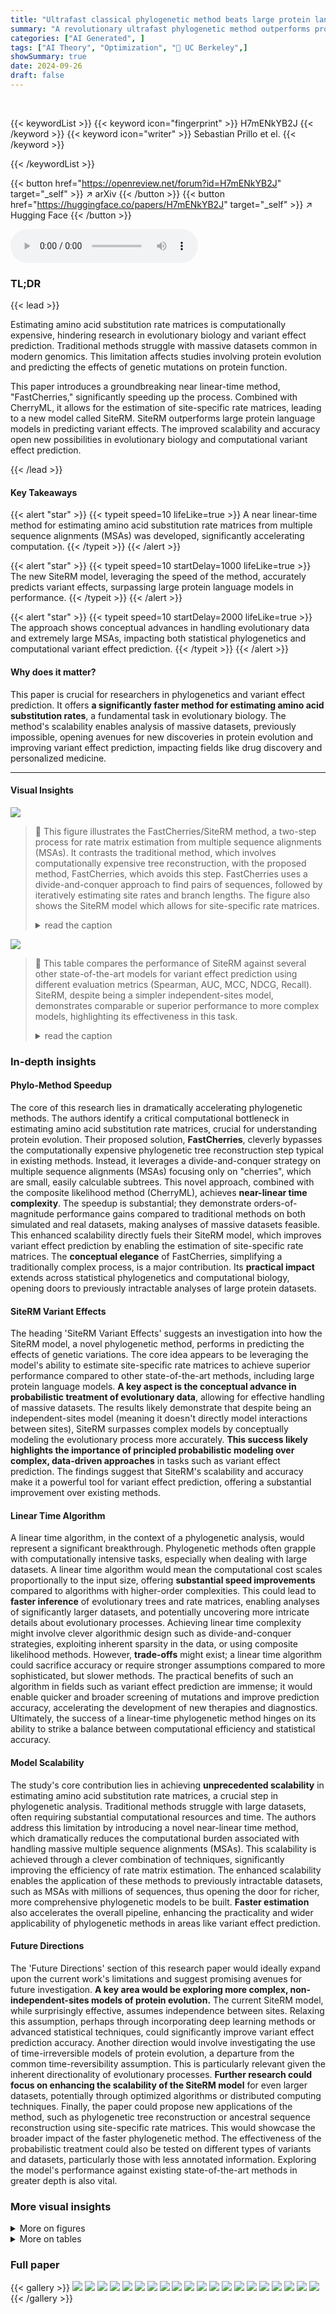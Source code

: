 ```yaml
---
title: "Ultrafast classical phylogenetic method beats large protein language models on variant effect prediction"
summary: "A revolutionary ultrafast phylogenetic method outperforms protein language models in variant effect prediction by efficiently estimating amino acid substitution rates from massive datasets."
categories: ["AI Generated", ]
tags: ["AI Theory", "Optimization", "🏢 UC Berkeley",]
showSummary: true
date: 2024-09-26
draft: false
---
```


<br>

{{< keywordList >}}
{{< keyword icon="fingerprint" >}} H7mENkYB2J {{< /keyword >}}
{{< keyword icon="writer" >}} Sebastian Prillo et el. {{< /keyword >}}
 
{{< /keywordList >}}

{{< button href="https://openreview.net/forum?id=H7mENkYB2J" target="_self" >}}
↗ arXiv
{{< /button >}}
{{< button href="https://huggingface.co/papers/H7mENkYB2J" target="_self" >}}
↗ Hugging Face
{{< /button >}}



<audio controls>
    <source src="https://ai-paper-reviewer.com/H7mENkYB2J/podcast.wav" type="audio/wav">
    Your browser does not support the audio element.
</audio>


### TL;DR


{{< lead >}}

Estimating amino acid substitution rate matrices is computationally expensive, hindering research in evolutionary biology and variant effect prediction.  Traditional methods struggle with massive datasets common in modern genomics.  This limitation affects studies involving protein evolution and predicting the effects of genetic mutations on protein function.

This paper introduces a groundbreaking near linear-time method, "FastCherries," significantly speeding up the process.  Combined with CherryML, it allows for the estimation of site-specific rate matrices, leading to a new model called SiteRM.  SiteRM outperforms large protein language models in predicting variant effects.  The improved scalability and accuracy open new possibilities in evolutionary biology and computational variant effect prediction.

{{< /lead >}}


#### Key Takeaways

{{< alert "star" >}}
{{< typeit speed=10 lifeLike=true >}} A near linear-time method for estimating amino acid substitution rate matrices from multiple sequence alignments (MSAs) was developed, significantly accelerating computation. {{< /typeit >}}
{{< /alert >}}

{{< alert "star" >}}
{{< typeit speed=10 startDelay=1000 lifeLike=true >}} The new SiteRM model, leveraging the speed of the method, accurately predicts variant effects, surpassing large protein language models in performance. {{< /typeit >}}
{{< /alert >}}

{{< alert "star" >}}
{{< typeit speed=10 startDelay=2000 lifeLike=true >}} The approach shows conceptual advances in handling evolutionary data and extremely large MSAs, impacting both statistical phylogenetics and computational variant effect prediction. {{< /typeit >}}
{{< /alert >}}

#### Why does it matter?
This paper is crucial for researchers in phylogenetics and variant effect prediction.  It offers **a significantly faster method for estimating amino acid substitution rates**, a fundamental task in evolutionary biology. The method's scalability enables analysis of massive datasets, previously impossible, opening avenues for new discoveries in protein evolution and improving variant effect prediction, impacting fields like drug discovery and personalized medicine.

------
#### Visual Insights



![](https://ai-paper-reviewer.com/H7mENkYB2J/figures_4_1.jpg)

> 🔼 This figure illustrates the FastCherries/SiteRM method, a two-step process for rate matrix estimation from multiple sequence alignments (MSAs).  It contrasts the traditional method, which involves computationally expensive tree reconstruction, with the proposed method, FastCherries, which avoids this step.  FastCherries uses a divide-and-conquer approach to find pairs of sequences, followed by iteratively estimating site rates and branch lengths. The figure also shows the SiteRM model which allows for site-specific rate matrices.
> <details>
> <summary>read the caption</summary>
> Figure 1: A schematic illustration of our FastCherries/SiteRM method. Rate matrix estimation from a set of MSAs classically proceeds in two steps: tree estimation, followed by rate matrix estimation. The recently proposed CherryML method [11] significantly speeds up the rate matrix estimation step. Since CherryML only requires the cherries in the trees, we propose FastCherries, a new near-linear method that estimates only the cherries in the tree (as well as the site rates) rather than the whole tree. FastCherries proceeds in two steps: a divide-and-conquer pairing step based on Hamming distance, followed by site rate and branch length estimation. Site rate and branch length estimation alternate until convergence. CherryML's speed allows estimating not only a single global rate matrix, but also one rate matrix per site, which we call the SiteRM model. In this schematic, computational complexities for each step of FastCherries is annotated at each step; n = number of sequences in the MSA, l = number of sites in the MSA, s = number of states (e.g., 20 for amino acids), r = number of site rate categories of the LG model (e.g., 4 or 20 is typical), b = number of quantization points used to quantize time by CherryML. Precomputation of the matrix exponentials which is shared across all MSAs is excluded from the schematic and costs O(rbs³). MSA illustrations adapted from [23].
> </details>





![](https://ai-paper-reviewer.com/H7mENkYB2J/tables_8_1.jpg)

> 🔼 This table compares the performance of SiteRM against several other state-of-the-art models for variant effect prediction using different evaluation metrics (Spearman, AUC, MCC, NDCG, Recall).  SiteRM, despite being a simpler independent-sites model, demonstrates comparable or superior performance to more complex models, highlighting its effectiveness in this task.
> <details>
> <summary>read the caption</summary>
> Table 1: Despite being an independent-sites model, SiteRM matches or outperforms many notable models, including the large protein language model ESM-1v [13], the alignment-based epistatic models EVmutation [12] and DeepSequence [28], and the inverse-folding model ESM-IF1 [29]. Best performance among these models are shown in boldface.
> </details>





### In-depth insights


#### Phylo-Method Speedup
The core of this research lies in dramatically accelerating phylogenetic methods.  The authors identify a critical computational bottleneck in estimating amino acid substitution rate matrices, crucial for understanding protein evolution.  Their proposed solution, **FastCherries**, cleverly bypasses the computationally expensive phylogenetic tree reconstruction step typical in existing methods.  Instead, it leverages a divide-and-conquer strategy on multiple sequence alignments (MSAs) focusing only on "cherries", which are small, easily calculable subtrees. This novel approach, combined with the composite likelihood method (CherryML), achieves **near-linear time complexity**. The speedup is substantial; they demonstrate orders-of-magnitude performance gains compared to traditional methods on both simulated and real datasets, making analyses of massive datasets feasible. This enhanced scalability directly fuels their SiteRM model, which improves variant effect prediction by enabling the estimation of site-specific rate matrices.  The **conceptual elegance** of FastCherries, simplifying a traditionally complex process, is a major contribution. Its **practical impact** extends across statistical phylogenetics and computational biology, opening doors to previously intractable analyses of large protein datasets.

#### SiteRM Variant Effects
The heading 'SiteRM Variant Effects' suggests an investigation into how the SiteRM model, a novel phylogenetic method, performs in predicting the effects of genetic variations.  The core idea appears to be leveraging the model's ability to estimate site-specific rate matrices to achieve superior performance compared to other state-of-the-art methods, including large protein language models.  **A key aspect is the conceptual advance in probabilistic treatment of evolutionary data**, allowing for effective handling of massive datasets.  The results likely demonstrate that despite being an independent-sites model (meaning it doesn't directly model interactions between sites), SiteRM surpasses complex models by conceptually modeling the evolutionary process more accurately. **This success likely highlights the importance of principled probabilistic modeling over complex, data-driven approaches** in tasks such as variant effect prediction. The findings suggest that SiteRM's scalability and accuracy make it a powerful tool for variant effect prediction, offering a substantial improvement over existing methods.

#### Linear Time Algorithm
A linear time algorithm, in the context of a phylogenetic analysis, would represent a significant breakthrough.  Phylogenetic methods often grapple with computationally intensive tasks, especially when dealing with large datasets. A linear time algorithm would mean the computational cost scales proportionally to the input size, offering **substantial speed improvements** compared to algorithms with higher-order complexities. This could lead to **faster inference** of evolutionary trees and rate matrices, enabling analyses of significantly larger datasets, and potentially uncovering more intricate details about evolutionary processes. Achieving linear time complexity might involve clever algorithmic design such as divide-and-conquer strategies, exploiting inherent sparsity in the data, or using composite likelihood methods.  However, **trade-offs** might exist; a linear time algorithm could sacrifice accuracy or require stronger assumptions compared to more sophisticated, but slower methods.  The practical benefits of such an algorithm in fields such as variant effect prediction are immense; it would enable quicker and broader screening of mutations and improve prediction accuracy, accelerating the development of new therapies and diagnostics.  Ultimately, the success of a linear-time phylogenetic method hinges on its ability to strike a balance between computational efficiency and statistical accuracy.

#### Model Scalability
The study's core contribution lies in achieving **unprecedented scalability** in estimating amino acid substitution rate matrices, a crucial step in phylogenetic analysis.  Traditional methods struggle with large datasets, often requiring substantial computational resources and time. The authors address this limitation by introducing a novel near-linear time method, which dramatically reduces the computational burden associated with handling massive multiple sequence alignments (MSAs). This scalability is achieved through a clever combination of techniques, significantly improving the efficiency of rate matrix estimation.  The enhanced scalability enables the application of these methods to previously intractable datasets, such as MSAs with millions of sequences, thus opening the door for richer, more comprehensive phylogenetic models to be built. **Faster estimation** also accelerates the overall pipeline, enhancing the practicality and wider applicability of phylogenetic methods in areas like variant effect prediction.

#### Future Directions
The 'Future Directions' section of this research paper would ideally expand upon the current work's limitations and suggest promising avenues for future investigation.  **A key area would be exploring more complex, non-independent-sites models of protein evolution.** The current SiteRM model, while surprisingly effective, assumes independence between sites. Relaxing this assumption, perhaps through incorporating deep learning methods or advanced statistical techniques, could significantly improve variant effect prediction accuracy.  Another direction would involve investigating the use of time-irreversible models of protein evolution, a departure from the common time-reversibility assumption. This is particularly relevant given the inherent directionality of evolutionary processes.  **Further research could focus on enhancing the scalability of the SiteRM model** for even larger datasets, potentially through optimized algorithms or distributed computing techniques.  Finally, the paper could propose new applications of the method, such as phylogenetic tree reconstruction or ancestral sequence reconstruction using site-specific rate matrices. This would showcase the broader impact of the faster phylogenetic method.  The effectiveness of the probabilistic treatment could also be tested on different types of variants and datasets, particularly those with less annotated information. Exploring the model's performance against existing state-of-the-art methods in greater depth is also vital.


### More visual insights

<details>
<summary>More on figures
</summary>


![](https://ai-paper-reviewer.com/H7mENkYB2J/figures_7_1.jpg)

> 🔼 This figure compares the performance of CherryML with two different tree estimation methods (FastCherries and FastTree) and an oracle using ground truth trees.  Panels (a) and (b) show the runtime and median relative error of rate matrix estimation, demonstrating the significant speed improvement of FastCherries while maintaining reasonable accuracy. Panels (c) and (d) present results on real data, showing that FastCherries achieves similar accuracy to FastTree but with a much faster runtime. The bottleneck shifts from tree estimation to rate matrix estimation in (d), highlighting the efficiency of FastCherries.
> <details>
> <summary>read the caption</summary>
> Figure 2: CherryML with FastCherries applied to the LG model. (a) End-to-end runtime and (b) median estimation error as a function of sample size for CherryML with FastCherries vs CherryML with FastTree (as well as an oracle with ground truth trees and site rates). Practically, the loss of statistical efficiency for CherryML with FastCherries relative to FastTree or ground truth trees (which perform similarly) is ≈ 50% with a small asymptotic bias of around 2%, yet CherryML with FastCherries is two orders of magnitude faster when applied to 1,024 families. The bulk of the end-to-end runtime is taken by rate matrix estimation. The simulation setup is the same as in the CherryML paper [11]. (c) On the benchmark from the LG paper [7], CherryML with FastCherries yields similar likelihood on held-out families compared to CherryML with FastTree, while (d) shows that CherryML with FastCherries is approximately 20 times faster end-to-end than CherryLM with FastTree, with the bottleneck now being rate matrix estimation.
> </details>



![](https://ai-paper-reviewer.com/H7mENkYB2J/figures_14_1.jpg)

> 🔼 This figure provides a detailed schematic of the FastCherries/SiteRM method for rate matrix estimation. It illustrates the two-step process: first, a near-linear time method called FastCherries estimates the cherries in the tree and site-specific rates; second, CherryML estimates the rate matrices, achieving a significant speedup compared to traditional methods. The figure also annotates the computational complexity of each step and shows how the SiteRM model, which estimates a rate matrix per site, can be achieved with this approach.
> <details>
> <summary>read the caption</summary>
> Figure 1: A schematic illustration of our FastCherries/SiteRM method. Rate matrix estimation from a set of MSAs classically proceeds in two steps: tree estimation, followed by rate matrix estimation. The recently proposed CherryML method [11] significantly speeds up the rate matrix estimation step. Since CherryML only requires the cherries in the trees, we propose FastCherries, a new near-linear method that estimates only the cherries in the tree (as well as the site rates) rather than the whole tree. FastCherries proceeds in two steps: a divide-and-conquer pairing step based on Hamming distance, followed by site rate and branch length estimation. Site rate and branch length estimation alternate until convergence. CherryML's speed allows estimating not only a single global rate matrix, but also one rate matrix per site, which we call the SiteRM model. In this schematic, computational complexities for each step of FastCherries is annotated at each step; n = number of sequences in the MSA, l = number of sites in the MSA, s = number of states (e.g., 20 for amino acids), r = number of site rate categories of the LG model (e.g., 4 or 20 is typical), b = number of quantization points used to quantize time by CherryML. Precomputation of the matrix exponentials which is shared across all MSAs is excluded from the schematic and costs O(rbs³). MSA illustrations adapted from [23].
> </details>



![](https://ai-paper-reviewer.com/H7mENkYB2J/figures_16_1.jpg)

> 🔼 This figure demonstrates the performance of CherryML with the newly developed FastCherries method compared to the original CherryML with FastTree, as well as an oracle using true trees and site rates, across various aspects. Panels (a) and (b) show the runtime and accuracy of rate matrix estimation, respectively, as functions of the number of protein families used in the simulation. Panel (c) compares the average per-site AIC improvement over the JTT model for the various methods. Finally, panel (d) compares the runtimes of the complete workflow for the different methods using a benchmark dataset from the LG paper, showcasing a significant speed improvement from using FastCherries.
> <details>
> <summary>read the caption</summary>
> Figure 2: CherryML with FastCherries applied to the LG model. (a) End-to-end runtime and (b) median estimation error as a function of sample size for CherryML with FastCherries vs CherryML with FastTree (as well as an oracle with ground truth trees and site rates). Practically, the loss of statistical efficiency for CherryML with FastCherries relative to FastTree or ground truth trees (which perform similarly) is ≈ 50% with a small asymptotic bias of around 2%, yet CherryML with FastCherries is two orders of magnitude faster when applied to 1,024 families. The bulk of the end-to-end runtime is taken by rate matrix estimation. The simulation setup is the same as in the CherryML paper [11]. (c) On the benchmark from the LG paper [7], CherryML with FastCherries yields similar likelihood on held-out families compared to CherryML with FastTree, while (d) shows that CherryML with FastCherries is approximately 20 times faster end-to-end than CherryLM with FastTree, with the bottleneck now being rate matrix estimation.
> </details>



</details>




<details>
<summary>More on tables
</summary>


![](https://ai-paper-reviewer.com/H7mENkYB2J/tables_17_1.jpg)
> 🔼 This table presents the performance comparison of SiteRM model against several other notable models for variant effect prediction.  It shows that SiteRM, despite its simplicity as an independent-sites model, achieves comparable or better results than more complex models like large language models (ESM-1v), alignment-based epistatic models (EVmutation, DeepSequence), and inverse-folding models (ESM-IF1). The metrics used for comparison include Spearman correlation, AUC, MCC, NDCG, and Recall.  The best-performing model for each metric is highlighted in bold.
> <details>
> <summary>read the caption</summary>
> Table 1: Despite being an independent-sites model, SiteRM matches or outperforms many notable models, including the large protein language model ESM-1v [13], the alignment-based epistatic models EVmutation [12] and DeepSequence [28], and the inverse-folding model ESM-IF1 [29]. Best performance among these models are shown in boldface.
> </details>

![](https://ai-paper-reviewer.com/H7mENkYB2J/tables_18_1.jpg)
> 🔼 This table presents a comparison of the performance of the SiteRM model against other state-of-the-art models for variant effect prediction.  The models are evaluated based on several metrics, including Spearman correlation, AUC, MCC, NDCG, and recall.  SiteRM, despite its simplicity as an independent-sites model, achieves comparable or superior performance to more complex models, highlighting the effectiveness of its probabilistic approach.
> <details>
> <summary>read the caption</summary>
> Table 1: Despite being an independent-sites model, SiteRM matches or outperforms many notable models, including the large protein language model ESM-1v [13], the alignment-based epistatic models EVmutation [12] and DeepSequence [28], and the inverse-folding model ESM-IF1 [29]. Best performance among these models are shown in boldface.
> </details>

</details>




### Full paper

{{< gallery >}}
<img src="https://ai-paper-reviewer.com/H7mENkYB2J/1.png" class="grid-w50 md:grid-w33 xl:grid-w25" />
<img src="https://ai-paper-reviewer.com/H7mENkYB2J/2.png" class="grid-w50 md:grid-w33 xl:grid-w25" />
<img src="https://ai-paper-reviewer.com/H7mENkYB2J/3.png" class="grid-w50 md:grid-w33 xl:grid-w25" />
<img src="https://ai-paper-reviewer.com/H7mENkYB2J/4.png" class="grid-w50 md:grid-w33 xl:grid-w25" />
<img src="https://ai-paper-reviewer.com/H7mENkYB2J/5.png" class="grid-w50 md:grid-w33 xl:grid-w25" />
<img src="https://ai-paper-reviewer.com/H7mENkYB2J/6.png" class="grid-w50 md:grid-w33 xl:grid-w25" />
<img src="https://ai-paper-reviewer.com/H7mENkYB2J/7.png" class="grid-w50 md:grid-w33 xl:grid-w25" />
<img src="https://ai-paper-reviewer.com/H7mENkYB2J/8.png" class="grid-w50 md:grid-w33 xl:grid-w25" />
<img src="https://ai-paper-reviewer.com/H7mENkYB2J/9.png" class="grid-w50 md:grid-w33 xl:grid-w25" />
<img src="https://ai-paper-reviewer.com/H7mENkYB2J/10.png" class="grid-w50 md:grid-w33 xl:grid-w25" />
<img src="https://ai-paper-reviewer.com/H7mENkYB2J/11.png" class="grid-w50 md:grid-w33 xl:grid-w25" />
<img src="https://ai-paper-reviewer.com/H7mENkYB2J/12.png" class="grid-w50 md:grid-w33 xl:grid-w25" />
<img src="https://ai-paper-reviewer.com/H7mENkYB2J/13.png" class="grid-w50 md:grid-w33 xl:grid-w25" />
<img src="https://ai-paper-reviewer.com/H7mENkYB2J/14.png" class="grid-w50 md:grid-w33 xl:grid-w25" />
<img src="https://ai-paper-reviewer.com/H7mENkYB2J/15.png" class="grid-w50 md:grid-w33 xl:grid-w25" />
<img src="https://ai-paper-reviewer.com/H7mENkYB2J/16.png" class="grid-w50 md:grid-w33 xl:grid-w25" />
<img src="https://ai-paper-reviewer.com/H7mENkYB2J/17.png" class="grid-w50 md:grid-w33 xl:grid-w25" />
<img src="https://ai-paper-reviewer.com/H7mENkYB2J/18.png" class="grid-w50 md:grid-w33 xl:grid-w25" />
<img src="https://ai-paper-reviewer.com/H7mENkYB2J/19.png" class="grid-w50 md:grid-w33 xl:grid-w25" />
<img src="https://ai-paper-reviewer.com/H7mENkYB2J/20.png" class="grid-w50 md:grid-w33 xl:grid-w25" />
{{< /gallery >}}